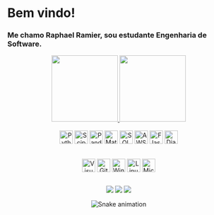 # Bem vindo!
### Me chamo Raphael Ramier, sou estudante Engenharia de Software.





<div align="center">
  <a href="https://github.com/RaphaRamier">
    <img height="150em" src="https://github-readme-stats.vercel.app/api?username=RaphaRamier&count_private=true&include_all_commits=true&show_icons=true&theme=dracula&hide_border=false&show_owner=true"/>
    <img height="150em" src="https://github-readme-stats.vercel.app/api/top-langs/?username=RaphaRamier&theme=dracula&hide_border=false&&layout=compact"/>
  </a>
</div>

<div align="center" valign="top"><br>
  <img align="center" alt="Python" height="30" width="" src="https://img.shields.io/badge/Python-14354C?style=for-the-badge&logo=python&logoColor=white)">
  <img align="center" alt="Scipy" height="30" width="" src="https://img.shields.io/badge/SciPy-%230C55A5.svg?style=for-the-badge&logo=scipy&logoColor=%white">
  <img align="center" alt="Pandas" height="30" width="" src="https://img.shields.io/badge/pandas-%23150458.svg?style=for-the-badge&logo=pandas&logoColor=white">
  <img align="center" alt="Matplotlib" height="30" width="" src="https://img.shields.io/badge/Matplotlib-%23ffffff.svg?style=for-the-badge&logo=Matplotlib&logoColor=black">
  <img align="center" alt="SQL" height="30" width="" src="https://img.shields.io/badge/MySQL-00000F?style=for-the-badge&logo=mysql&logoColor=white">
  <img align="center" alt="AWS" height="30" width="" src="https://img.shields.io/badge/AWS-%23FF9900.svg?style=for-the-badge&logo=amazon-aws&logoColor=white">
  <img align="center" alt="Flask" height="30" width="" src="https://img.shields.io/badge/Flask-000000?style=for-the-badge&logo=flask&logoColor=white">
  <img align="center" alt="Django" height="30" width="" src="https://img.shields.io/badge/Django-092E20?style=for-the-badge&logo=django&logoColor=white">




</div><br>

<div align="center" valign="top"><br>
  <img align="center" alt="VisualStudioCode" height="30" width="" src="https://img.shields.io/badge/-Visual%20Studio%20Code-0D1117?style=for-the-badge&logo=visual-studio-code&logoColor=007ACC&labelColor=0D1117">
  <img align="center" alt="GitHub" height="30" width="" src="https://img.shields.io/badge/-GitHub-0D1117?style=for-the-badge&logo=github&labelColor=0D1117">
  <img align="center" alt="Windows" height="30" width="" src="https://img.shields.io/badge/-Windows-0D1117?style=for-the-badge&logo=windows&labelColor=0D1117">
  <img align="center" alt="Linux" height="30" width="" src="https://img.shields.io/badge/Linux-FCC624?style=for-the-badge&logo=linux&logoColor=0D1117">
  <img align="center" alt="MicrosoftOffice" height="30" width="" src="https://img.shields.io/badge/-microsoft_office-0D1117?style=for-the-badge&logo=microsoft-office&labelColor=0D1117">

</div><br>

<div align="center">
  
  <a href="https://www.instagram.com/raphaelramier/" target="_blank"><img src="https://img.shields.io/badge/-Instagram-%23E4405F?style=for-the-badge&logo=instagram&logoColor=white" target="_blank"></a>
  <a href="https://www.linkedin.com/in/raphael-ramier" target="_blank"><img src="https://img.shields.io/badge/-LinkedIn-%230077B5?style=for-the-badge&logo=linkedin&logoColor=white" target="_blank"></a> 
  <a href="mailto:rapharamier1@gmail.com"><img src="https://img.shields.io/badge/-Gmail-%23333?style=for-the-badge&logo=gmail&logoColor=white" target="_blank"></a>
</div>

<div align="center">

  ![Snake animation](https://github.com/danielbped/danielbped/blob/output/github-contribution-grid-snake.svg)
  
</div>

